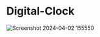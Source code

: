 # Digital-Clock
![Screenshot 2024-04-02 155550](https://github.com/AbhiSharmaNIT/Digital-Clock/assets/136017324/df137c8e-5744-4639-84f0-6d6709ecca54)
